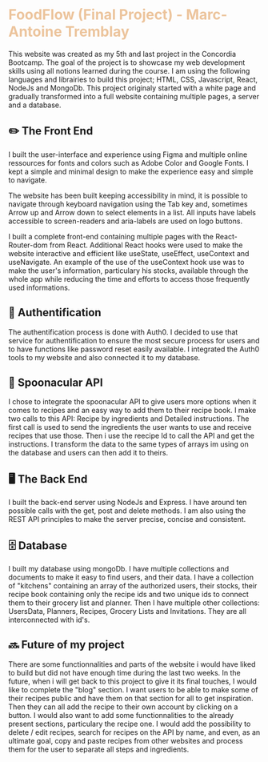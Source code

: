 # <span style="color: #ECC49C"> FoodFlow (Final Project) - Marc-Antoine Tremblay </span>

This website was created as my 5th and last project in the Concordia Bootcamp. The goal of the project is to showcase my web development skills using all notions learned during the course. I am using the following languages and librairies to build this project; HTML, CSS, Javascript, React, NodeJs and MongoDb. This project originaly started with a white page and gradually transformed into a full website containing multiple pages, a server and a database. 

## ✏️ The Front End

I built the user-interface and experience using Figma and multiple online ressources for fonts and colors such as Adobe Color and Google Fonts. I kept a simple and minimal design to make the experience easy and simple to navigate. 

The website has been built keeping accessibility in mind, it is possible to navigate through keyboard navigation using the Tab key and, sometimes Arrow up and Arrow down to select elements in a list. All inputs have labels accessible to screen-readers and aria-labels are used on logo buttons. 

I built a complete front-end containing multiple pages with the React-Router-dom from React. Additional React hooks were used to make the website interactive and efficient like useState, useEffect, useContext and useNavigate. An example of the use of the useContext hook use was to make the user's information, particulary his stocks, available through the whole app while reducing the time and efforts to access those frequently used informations.

 ## 👤 Authentification

The authentification process is done with Auth0. I decided to use that service for authentification to ensure the most secure process for users and to have functions like password reset easily available. I integrated the Auth0 tools to my website and also connected it to my database.

  ## 🥄 Spoonacular API

I chose to integrate the spoonacular API to give users more options when it comes to recipes and an easy way to add them to their recipe book. I make two calls to this API: Recipe by ingredients and Detailed instructions. The first call is used to send the ingredients the user wants to use and receive recipes that use those. Then i use the reecipe Id to call the API and get the instructions. I transform the data to the same types of arrays im using on the database and users can then add it to theirs.

 ## 🖥️ The Back End

I built the back-end server using NodeJs and Express. I have around ten possible calls with the get, post and delete methods. I am also using the REST API principles to make the server precise, concise and consistent.

 ## 🗄️ Database

I built my database using mongoDb. I have multiple collections and documents to make it easy to find users, and their data. I have a collection of "kitchens" containing an array of the authorized users, their stocks, their recipe book containing only the recipe ids and two unique ids to connect them to their grocery list and planner. Then I have multiple other collections: UsersData, Planners, Recipes, Grocery Lists and Invitations. They are all interconnected with id's. 

 ## 🔜 Future of my project

There are some functionnalities and parts of the website i would have liked to build but did not have enough time during the last two weeks. In the future, when i will get back to this project to give it its final touches, I would like to complete the "blog" section. I want users to be able to make some of their recipes public and have them on that section for all to get inspiration. Then they can all add the recipe to their own account by clicking on a button. I would also want to add some functionnalities to the already present sections, particulary the recipe one. I would add the possibility to delete / edit recipes, search for recipes on the API by name, and even, as an ultimate goal, copy and paste recipes from other websites and process them for the user to separate all steps and ingredients.